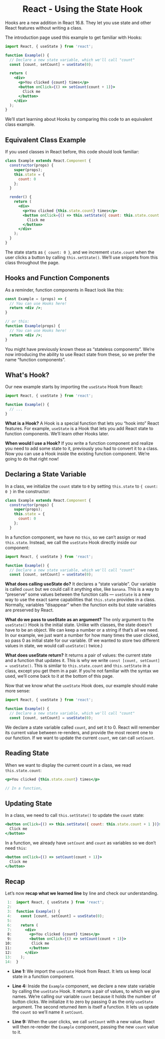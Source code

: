 <link rel="stylesheet" href="https://cdn.jsdelivr.net/npm/bootstrap-icons@1.5.0/font/bootstrap-icons.css">
<link rel="stylesheet" href="../source.css">

<h1 style="text-align:center">React - Using the State Hook</h1>

Hooks are a new addition in React 16.8. They let you use state and other React features without writing a class.

The introduction page used this example to get familiar with Hooks:
```jsx
import React, { useState } from 'react';

function Example() {
  // Declare a new state variable, which we'll call "count"
  const [count, setCount] = useState(0);

  return (
    <div>
      <p>You clicked {count} times</p>
      <button onClick={() => setCount(count + 1)}>
        Click me
      </button>
    </div>
  );
}
```
We’ll start learning about Hooks by comparing this code to an equivalent class example.

## Equivalent Class Example 
If you used classes in React before, this code should look familiar:
```jsx
class Example extends React.Component {
  constructor(props) {
    super(props);
    this.state = {
      count: 0
    };
  }

  render() {
    return (
      <div>
        <p>You clicked {this.state.count} times</p>
        <button onClick={() => this.setState({ count: this.state.count + 1 })}>
          Click me
        </button>
      </div>
    );
  }
}
```
The state starts as `{ count: 0 }`, and we increment `state.count` when the user clicks a button by calling `this.setState()`. We’ll use snippets from this class throughout the page.

## Hooks and Function Components
As a reminder, function components in React look like this:
```jsx
const Example = (props) => {
  // You can use Hooks here!
  return <div />;
}

// or this:
function Example(props) {
  // You can use Hooks here!
  return <div />;
}
```
You might have previously known these as “stateless components”. We’re now introducing the ability to use React state from these, so we prefer the name “function components”.

## What's Hook?
Our new example starts by importing the `useState` Hook from React:
```jsx
import React, { useState } from 'react';

function Example() {
  // ...
}
```
**What is a Hook?** A Hook is a special function that lets you “hook into” React features. For example, `useState` is a Hook that lets you add React state to function components. We’ll learn other Hooks later.

**When would I use a Hook?** If you write a function component and realize you need to add some state to it, previously you had to convert it to a class. Now you can use a Hook inside the existing function component. We’re going to do that right now!

## Declaring a State Variable
In a class, we initialize the `count` state to `0` by setting `this.state` to `{ count: 0 }` in the constructor:
```jsx
class Example extends React.Component {
  constructor(props) {
    super(props);
    this.state = {
      count: 0
    };
  }
```
In a function component, we have no `this`, so we can’t assign or read `this.state`. Instead, we call the `useState` Hook directly inside our component:
```jsx
import React, { useState } from 'react';

function Example() {
  // Declare a new state variable, which we'll call "count"
  const [count, setCount] = useState(0);
```
**What does calling useState do?** It declares a “state variable”. Our variable is called `count` but we could call it anything else, like `banana`. This is a way to “preserve” some values between the function calls — `useState` is a new way to use the exact same capabilities that `this.state` provides in a class. Normally, variables “disappear” when the function exits but state variables are preserved by React.

**What do we pass to useState as an argument?** The only argument to the `useState()` Hook is the initial state. Unlike with classes, the state doesn’t have to be an object. We can keep a number or a string if that’s all we need. In our example, we just want a number for how many times the user clicked, so pass 0 as initial state for our variable. (If we wanted to store two different values in state, we would call `useState()` twice.)

**What does useState return?** It returns a pair of values: the current state and a function that updates it. This is why we write `const [count, setCount] = useState()`. This is similar to `this.state.count` and `this.setState` in a class, except you get them in a pair. If you’re not familiar with the syntax we used, we’ll come back to it at the bottom of this page.

Now that we know what the `useState` Hook does, our example should make more sense:
```jsx
import React, { useState } from 'react';

function Example() {
  // Declare a new state variable, which we'll call "count"
  const [count, setCount] = useState(0);
```
We declare a state variable called `count`, and set it to 0. React will remember its current value between re-renders, and provide the most recent one to our function. If we want to update the current `count`, we can call `setCount`.

## Reading State
When we want to display the current count in a class, we read `this.state.count`:
```jsx
<p>You clicked {this.state.count} times</p>

// In a function,
```

## Updating State
In a class, we need to call `this.setState()` to update the `count` state:
```jsx
<button onClick={() => this.setState({ count: this.state.count + 1 })}>
  Click me
</button>
```
In a function, we already have `setCount` and `count` as variables so we don’t need `this`:
```jsx
<button onClick={() => setCount(count + 1)}>
  Click me
</button>
```

## Recap
Let’s now **recap what we learned line** by line and check our understanding.
```jsx
 1:  import React, { useState } from 'react';
 2:
 3:  function Example() {
 4:    const [count, setCount] = useState(0);
 5:
 6:    return (
 7:      <div>
 8:        <p>You clicked {count} times</p>
 9:        <button onClick={() => setCount(count + 1)}>
10:         Click me
11:        </button>
12:      </div>
13:    );
14:  }
```

* **Line 1:** We import the `useState` Hook from React. It lets us keep local state in a function component.

* **Line 4:** Inside the `Example` component, we declare a new state variable by calling the `useState` Hook. It returns a pair of values, to which we give names. We’re calling our variable `count` because it holds the number of button clicks. We initialize it to zero by passing 0 as the only `useState` argument. The second returned item is itself a function. It lets us update the `count` so we’ll name it `setCount`.

* **Line 9:** When the user clicks, we call `setCount` with a new value. React will then re-render the `Example` component, passing the new `count` value to it.














